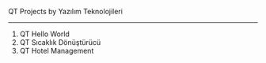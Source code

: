 QT Projects by Yazılım Teknolojileri
- - - - - - - - - - - - - - - - - - -

1. QT Hello World
2. QT Sıcaklık Dönüştürücü
3. QT Hotel Management
   
